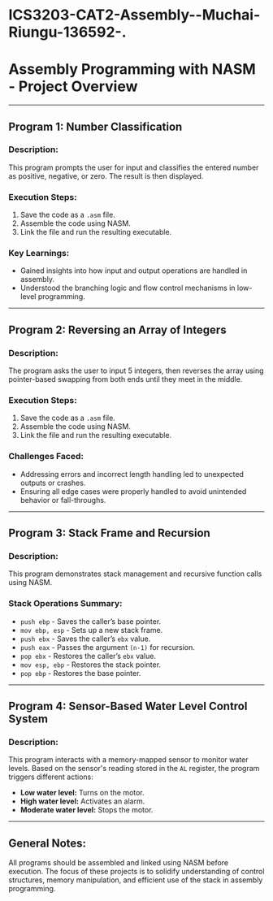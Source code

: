 # ICS3203-CAT2-Assembly--Muchai-Riungu-136592-.
# Assembly Programming with NASM - Project Overview

---

## **Program 1: Number Classification**

### **Description:**
This program prompts the user for input and classifies the entered number as positive, negative, or zero. The result is then displayed.

### **Execution Steps:**
1. Save the code as a `.asm` file.
2. Assemble the code using NASM.
3. Link the file and run the resulting executable.

### **Key Learnings:**
- Gained insights into how input and output operations are handled in assembly.
- Understood the branching logic and flow control mechanisms in low-level programming.
  
---

## **Program 2: Reversing an Array of Integers**

### **Description:**
The program asks the user to input 5 integers, then reverses the array using pointer-based swapping from both ends until they meet in the middle.

### **Execution Steps:**
1. Save the code as a `.asm` file.
2. Assemble the code using NASM.
3. Link the file and run the resulting executable.

### **Challenges Faced:**
- Addressing errors and incorrect length handling led to unexpected outputs or crashes.
- Ensuring all edge cases were properly handled to avoid unintended behavior or fall-throughs.

---

## **Program 3: Stack Frame and Recursion**

### **Description:**
This program demonstrates stack management and recursive function calls using NASM. 

### **Stack Operations Summary:**
- `push ebp` - Saves the caller’s base pointer.
- `mov ebp, esp` - Sets up a new stack frame.
- `push ebx` - Saves the caller’s `ebx` value.
- `push eax` - Passes the argument `(n-1)` for recursion.
- `pop ebx` - Restores the caller’s `ebx` value.
- `mov esp, ebp` - Restores the stack pointer.
- `pop ebp` - Restores the base pointer.

---

## **Program 4: Sensor-Based Water Level Control System**

### **Description:**
This program interacts with a memory-mapped sensor to monitor water levels. Based on the sensor's reading stored in the `AL` register, the program triggers different actions:
- **Low water level:** Turns on the motor.
- **High water level:** Activates an alarm.
- **Moderate water level:** Stops the motor.

---

## **General Notes:**
All programs should be assembled and linked using NASM before execution. The focus of these projects is to solidify understanding of control structures, memory manipulation, and efficient use of the stack in assembly programming.

